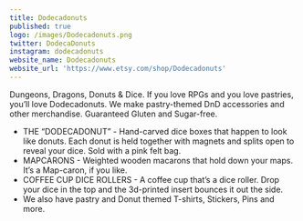 ```yaml
---
title: Dodecadonuts
published: true
logo: /images/Dodecadonuts.png
twitter: DodecaDonuts
instagram: dodecadonuts
website_name: Dodecadonuts
website_url: 'https://www.etsy.com/shop/Dodecadonuts'
---
```


Dungeons, Dragons, Donuts & Dice. If you love RPGs and you love pastries, you’ll love Dodecadonuts. We make pastry-themed DnD accessories and other merchandise. Guaranteed Gluten and Sugar-free.

* THE “DODECADONUT” - Hand-carved dice boxes that happen to look like donuts. Each donut is held together with magnets and splits open to reveal your dice. Sold with a pink felt bag.
* MAPCARONS - Weighted wooden macarons that hold down your maps. It’s a Map-caron, if you like.
* COFFEE CUP DICE ROLLERS - A coffee cup that’s a dice roller. Drop your dice in the top and the 3d-printed insert bounces it out the side.
* We also have pastry and Donut themed T-shirts, Stickers, Pins and more.
